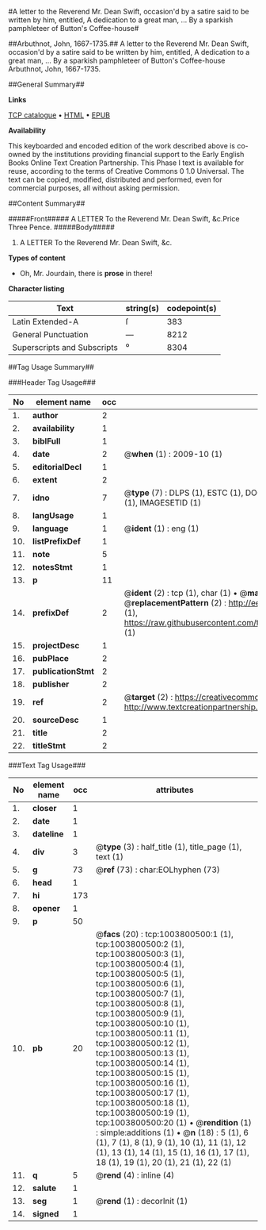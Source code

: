 #A letter to the Reverend Mr. Dean Swift, occasion'd by a satire said to be written by him, entitled, A dedication to a great man, ... By a sparkish pamphleteer of Button's Coffee-house#

##Arbuthnot, John, 1667-1735.##
A letter to the Reverend Mr. Dean Swift, occasion'd by a satire said to be written by him, entitled, A dedication to a great man, ... By a sparkish pamphleteer of Button's Coffee-house
Arbuthnot, John, 1667-1735.

##General Summary##

**Links**

[TCP catalogue](http://www.ota.ox.ac.uk/tcp/)  • 
[HTML](http://tei.it.ox.ac.uk/tcp/Texts-HTML/free/004/004812574.html)  • 
[EPUB](http://tei.it.ox.ac.uk/tcp/Texts-EPUB/free/004/004812574.epub)

**Availability**

This keyboarded and encoded edition of the
	       work described above is co-owned by the institutions
	       providing financial support to the Early English Books
	       Online Text Creation Partnership. This Phase I text is
	       available for reuse, according to the terms of Creative
	       Commons 0 1.0 Universal. The text can be copied,
	       modified, distributed and performed, even for
	       commercial purposes, all without asking permission.


##Content Summary##

#####Front#####
A LETTER To the Reverend Mr. Dean Swift, &c.Price Three Pence.
#####Body#####

1. A LETTER To the Reverend Mr. Dean Swift, &c.

**Types of content**

  * Oh, Mr. Jourdain, there is **prose** in there!

**Character listing**


|Text|string(s)|codepoint(s)|
|---|---|---|
|Latin Extended-A|ſ|383|
|General Punctuation|—|8212|
|Superscripts             and Subscripts|⁰|8304|

##Tag Usage Summary##

###Header Tag Usage###

|No|element name|occ|attributes|
|---|---|---|---|
|1.|__author__|2||
|2.|__availability__|1||
|3.|__biblFull__|1||
|4.|__date__|2| @__when__ (1) : 2009-10 (1)|
|5.|__editorialDecl__|1||
|6.|__extent__|2||
|7.|__idno__|7| @__type__ (7) : DLPS (1), ESTC (1), DOCNO (1), TCP (1), GALEDOCNO (1), CONTENTSET (1), IMAGESETID (1)|
|8.|__langUsage__|1||
|9.|__language__|1| @__ident__ (1) : eng (1)|
|10.|__listPrefixDef__|1||
|11.|__note__|5||
|12.|__notesStmt__|1||
|13.|__p__|11||
|14.|__prefixDef__|2| @__ident__ (2) : tcp (1), char (1)  •  @__matchPattern__ (2) : ([0-9\-]+):([0-9IVX]+) (1), (.+) (1)  •  @__replacementPattern__ (2) : http://eebo.chadwyck.com/downloadtiff?vid=$1&page=$2 (1), https://raw.githubusercontent.com/textcreationpartnership/Texts/master/tcpchars.xml#$1 (1)|
|15.|__projectDesc__|1||
|16.|__pubPlace__|2||
|17.|__publicationStmt__|2||
|18.|__publisher__|2||
|19.|__ref__|2| @__target__ (2) : https://creativecommons.org/publicdomain/zero/1.0/ (1), http://www.textcreationpartnership.org/docs/. (1)|
|20.|__sourceDesc__|1||
|21.|__title__|2||
|22.|__titleStmt__|2||


###Text Tag Usage###

|No|element name|occ|attributes|
|---|---|---|---|
|1.|__closer__|1||
|2.|__date__|1||
|3.|__dateline__|1||
|4.|__div__|3| @__type__ (3) : half_title (1), title_page (1), text (1)|
|5.|__g__|73| @__ref__ (73) : char:EOLhyphen (73)|
|6.|__head__|1||
|7.|__hi__|173||
|8.|__opener__|1||
|9.|__p__|50||
|10.|__pb__|20| @__facs__ (20) : tcp:1003800500:1 (1), tcp:1003800500:2 (1), tcp:1003800500:3 (1), tcp:1003800500:4 (1), tcp:1003800500:5 (1), tcp:1003800500:6 (1), tcp:1003800500:7 (1), tcp:1003800500:8 (1), tcp:1003800500:9 (1), tcp:1003800500:10 (1), tcp:1003800500:11 (1), tcp:1003800500:12 (1), tcp:1003800500:13 (1), tcp:1003800500:14 (1), tcp:1003800500:15 (1), tcp:1003800500:16 (1), tcp:1003800500:17 (1), tcp:1003800500:18 (1), tcp:1003800500:19 (1), tcp:1003800500:20 (1)  •  @__rendition__ (1) : simple:additions (1)  •  @__n__ (18) : 5 (1), 6 (1), 7 (1), 8 (1), 9 (1), 10 (1), 11 (1), 12 (1), 13 (1), 14 (1), 15 (1), 16 (1), 17 (1), 18 (1), 19 (1), 20 (1), 21 (1), 22 (1)|
|11.|__q__|5| @__rend__ (4) : inline (4)|
|12.|__salute__|1||
|13.|__seg__|1| @__rend__ (1) : decorInit (1)|
|14.|__signed__|1||
